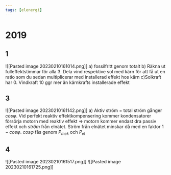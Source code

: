 ```yaml
---
tags: [elenergi]
---
```

# 2019

## 1
![[Pasted image 20230210161014.png]]
a) fossilfritt genom totalt
b) Räkna ut fulleffektstimmar för alla 3. Dela vind respektive sol med kärn för att få ut en ratio som du sedan multiplicerar med installerad effekt hos kärn
c)Solkraft har 0. Vindkraft 10 ggr mer än kärnkrafts installerade effekt

## 3
![[Pasted image 20230210161142.png]]
a) Aktiv ström = total ström gånger $cos \varphi$.  Vid perfekt reaktiv effektkompensering kommer kondensatorer försörja motorn med reaktiv effekt $\Rightarrow$ motorn kommer endast dra passiv effekt och *ström* från elnätet. Ström från elnätet minskar då med en faktor $1-cos \varphi$. $cos \varphi$ fås genom $P_{mek}$ och $P_{el}$

## 4
![[Pasted image 20230210161517.png]]
![[Pasted image 20230210161725.png]]

